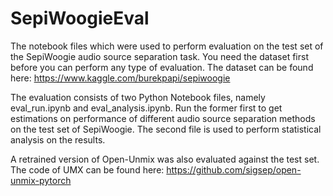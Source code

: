 # SepiWoogieEval
The notebook files which were used to perform evaluation on the test set of the SepiWoogie audio source separation task. You need the dataset first before you can perform any type of evaluation. The dataset can be found here: https://www.kaggle.com/burekpapi/sepiwoogie 

The evaluation consists of two Python Notebook files, namely eval_run.ipynb and eval_analysis.ipynb. Run the former first to get estimations on performance of different audio source separation methods on the test set of SepiWoogie. The second file is used to perform statistical analysis on the results. 

A retrained version of Open-Unmix was also evaluated against the test set. The code of UMX can be found here: https://github.com/sigsep/open-unmix-pytorch
